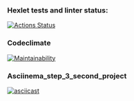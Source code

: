 ### Hexlet tests and linter status:
[![Actions Status](https://github.com/Aannddyy18/python-project-lvl2/workflows/hexlet-check/badge.svg)](https://github.com/Aannddyy18/python-project-lvl2/actions)

### Codeclimate
[![Maintainability](https://api.codeclimate.com/v1/badges/acf1bd2724d0840461fa/maintainability)](https://codeclimate.com/github/Aannddyy18/python-project-lvl2/maintainability)


### Asciinema_step_3_second_project
[![asciicast](https://asciinema.org/a/yPtTC6aR22tPWbynSPtws0Kvo.png)](https://asciinema.org/a/yPtTC6aR22tPWbynSPtws0Kvo)
